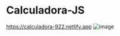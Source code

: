 # Calculadora-JS

https://calculadora-922.netlify.app
![image](https://user-images.githubusercontent.com/115717042/219922994-172a8092-b3cc-4796-af18-ccc998bfad6e.png)
